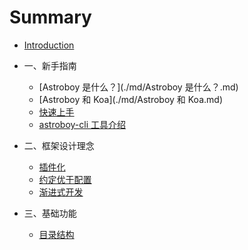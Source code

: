 # Summary

* [Introduction](README.md)

* 一、新手指南
  * [Astroboy 是什么？](./md/Astroboy 是什么？.md)
  * [Astroboy 和 Koa](./md/Astroboy 和 Koa.md)
  * [快速上手](./md/快速上手.md)
  * [astroboy-cli 工具介绍](./md/astroboy-cli.md)

* 二、框架设计理念
  * [插件化](./md/插件化.md)
  * [约定优于配置](./md/约定优于配置.md)
  * [渐进式开发](./md/渐进式开发.md)

* 三、基础功能
  * [目录结构](./基础功能/目录结构.md)